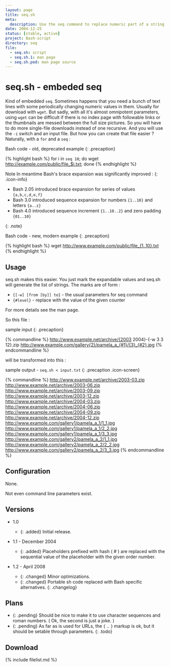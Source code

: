 ```yaml
---
layout: page
title: seq.sh
meta:
  description: Use the seq command to replace numeric part of a string with numeric sequences and multiplying the string.
date: 2004-12-25
status: [stable, active]
project: Bash-script
directory: seq
file:
  - seq.sh: script
  - seq.sh.1: man page
  - seq.sh.pod: man page source
---
```


# seq.sh - embeded seq

Kind of embedded `seq`. Sometimes happens that you need a bunch of text lines with some periodically changing numeric values in them. Usually for download with `wget`.
But sadly, with all it's almost omnipotent parameters, using `wget` can be difficult if there is no index page with followable links or the thumbnails are messed between
the full size pictures. So you will have to do more single-file downloads instead of one recursive. And you will use the `-i` switch and an input file. But how you can
create that file easier ? Naturally, with a `for` and a `seq` :

Bash code - old, deprecated example
{: .precaption}

{% highlight bash %}
for i in `seq 10`; do wget http://example.com/public/file_$i.txt; done
{% endhighlight %}

<div markdown="1">
Note  
In meantime Bash's brace expansion was significantly improved :
{: .icon-info}

* Bash 2.05 introduced brace expansion for series of values `{a,b,c,d,e,f}`
* Bash 3.0 introduced sequence expansion for numbers `{1..10}` and letters `{a..z}`
* Bash 4.0 introduced sequence increment `{1..10..2}` and zero padding `{01..10}`

</div>
{: .note}

Bash code - new, modern example
{: .precaption}

{% highlight bash %}
wget http://www.example.com/public/file_{1..10}.txt
{% endhighlight %}

## Usage

seq.sh makes this easier. You just mark the expandable values and seq.sh will generate the list of strings. The marks are of form :

* `{[-w] [from [by]] to}` - the usual parameters for seq command
* `{#level}` - replace with the value of the given counter

For more details see the man page.

So this file :

sample input
{: .precaption}

{% commandline %}
http://www.example.net/archive/{2003 2004}-{-w 3 3 12}.zip
http://www.example.com/gallery{2}/pamela_a_{#1}/{3}_{#2}.jpg
{% endcommandline %}

will be transformed into this :

sample output - `seq.sh < input.txt`
{: .precaption .icon-screen}

{% commandline %}
http://www.example.net/archive/2003-03.zip
http://www.example.net/archive/2003-06.zip
http://www.example.net/archive/2003-09.zip
http://www.example.net/archive/2003-12.zip
http://www.example.net/archive/2004-03.zip
http://www.example.net/archive/2004-06.zip
http://www.example.net/archive/2004-09.zip
http://www.example.net/archive/2004-12.zip
http://www.example.com/gallery1/pamela_a_1/1_1.jpg
http://www.example.com/gallery1/pamela_a_1/2_2.jpg
http://www.example.com/gallery1/pamela_a_1/3_3.jpg
http://www.example.com/gallery2/pamela_a_2/1_1.jpg
http://www.example.com/gallery2/pamela_a_2/2_2.jpg
http://www.example.com/gallery2/pamela_a_2/3_3.jpg
{% endcommandline %}

## Configuration

None.

Not even command line parameters exist.

## Versions

* 1.0
  * {: .added} Initial release.

* 1.1 - December 2004
  * {: .added} Placeholders prefixed with hash ( # ) are replaced with the sequential value of the placeholder with the given order number.

* 1.2 - April 2008
  * {: .changed} Minor optimizations.
  * {: .changed} Portable sh code replaced with Bash specific alternatives.
{: .changelog}

## Plans

* {: .pending} Should be nice to make it to use character sequences and roman numbers. ( Ok, the second is just a joke. )
* {: .pending} As far as is used for URLs, the  `{` .. `}` markup is ok, but it should be setable through parameters.
{: .todo}

## Download

{% include filelist.md %}
